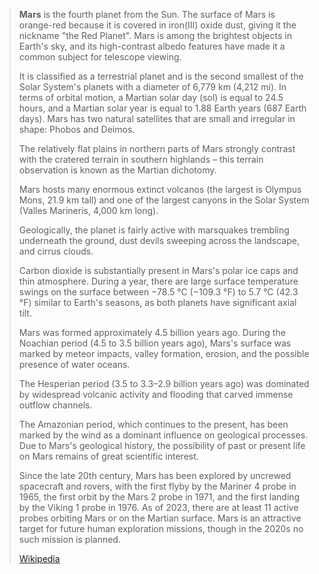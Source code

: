 ﻿---
has_id_wikidata: Q111
Stack_Exchange_tag: "https://astronomy.stackexchange.com/tags/mars"
has_characteristic:
- "[[_Standards/WD/WD~life on Mars]]"
- "[[_Standards/WD/WD~orbit of Mars]]"
lowest_point: "[[_Standards/WD/WD~Valles Marineris]]"
different_from: '[[_Standards/WD/WD~Mars]]'
orbital_inclination:
- 1.67
- 1.84969142
- 5.65
area: 144798500
density: 3933
mass: 641.71
temperature:
- -143
- -63
- 35
radius:
- 3389.5
- 3396.19
orbital_period: 686.98
rotation_period: 24.6229
history_of_topic: "[[_Standards/WD/WD~history of Mars observation]]"
longitude_of_ascending_node: 49.55953892
Unicode_character: ♂
inception: "-4540000000"
Commons_gallery: Mars
Dewey_Decimal_Classification:
- 523.44
- 133.535
- 2--9923
U_S_National_Archives_Identifier: 10046638
OmegaWiki_Defined_Meaning: 160405
Iconclass_notation: 24C13
demonym:
- Marsovci
- Martian
- marciano
- Martien
- Marsjanin
- марсиане
- Marsman
- Marsovec
- Marsano
- مِرِّيخِيّ
- marcià
- Martienne
- mangal
- Marsbewoner
- Marspersoon
- Marsvrouw
- марсианин
- марсианка
- Marsovka
- марсіянін
- марсіянка
- марсіяне
video: "http://commons.wikimedia.org/wiki/Special:FilePath/Mars.ogv"
image: "http://commons.wikimedia.org/wiki/Special:FilePath/Mars%20-%20August%2030%202021%20-%20Flickr%20-%20Kevin%20M.%20Gill.png"
instance_of:
- "[[_Standards/WD/WD~superior planet]]"
- "[[_Standards/WD/WD~inner planet of the Solar System]]"
named_after:
- '[[_Standards/WD/WD~Mars]]'
- '[[_Standards/WD/WD~Ares]]'
flag: "[[_Standards/WD/WD~flag of Mars]]"
location: "[[_Standards/WD/WD~inner Solar System]]"
part_of: "[[_Standards/WD/WD~inner Solar System]]"
has_use:
- "[[_Standards/WD/WD~colonization of Mars]]"
- "[[_Standards/WD/WD~terraforming of Mars]]"
astronomic_symbol_image: "http://commons.wikimedia.org/wiki/Special:FilePath/Mars%20symbol%20%28fixed%20width%29.svg"
parent_astronomical_body: '[[_Standards/WD/WD~Sun]]'
Commons_category: "Mars (planet)"
semi_major_axis_of_an_orbit:
- 1.523679
- 227936637
volume_as_quantity: 163180000000
apoapsis: 249232432
periapsis: 206655215
argument_of_periapsis: 336.05637041
diameter: 6791.432
studied_in:
- "[[_Standards/WD/WD~geology of Mars]]"
- "[[_Standards/WD/WD~exploration of Mars]]"
distance_from_Earth:
- 54600000
- 401000000
geography_of_topic: "[[_Standards/WD/WD~geography of Mars]]"
synodic_period: 779.94
albedo:
- 0.17
- 0.25
3D_model: "http://commons.wikimedia.org/wiki/Special:FilePath/Mars%20elevation.stl"
Wikimedia_outline: "[[_Standards/WD/WD~outline of Mars]]"
angular_diameter:
- 3.5
- 25.1
epoch: '[[_Standards/WD/WD~J2000.0]]'
surface_gravity: 3.7
hashtag: Mars
subreddit: Mars
Wolfram_Language_entity_code: "Entity[\"Planet\", \"Mars\"]"
Krugosvet_article: nauka_i_tehnika/astronomiya/MARS.html
child_astronomical_body:
- '[[_Standards/WD/WD~Phobos]]'
- '[[_Standards/WD/WD~Deimos]]'
- "[[_Standards/WD/WD~Mars Reconnaissance Orbiter]]"
- "[[_Standards/WD/WD~Mariner 9]]"
- "[[_Standards/WD/WD~Mars Express]]"
- "[[_Standards/WD/WD~Mars Global Surveyor]]"
- "[[_Standards/WD/WD~2001 Mars Odyssey]]"
- "[[_Standards/WD/WD~Viking 1]]"
- "[[_Standards/WD/WD~Viking 2]]"
- "[[_Standards/WD/WD~Mars 2]]"
- '[[_Standards/WD/WD~MAVEN]]'
- "[[_Standards/WD/WD~Mars 3]]"
- "[[_Standards/WD/WD~Mars 5]]"
- "[[_Standards/WD/WD~ExoMars Trace Gas Orbiter]]"
- "[[_Standards/WD/WD~Phobos 2]]"
- "[[_Standards/WD/WD~Mars Orbiter Mission]]"
pronunciation_audio:
- "http://commons.wikimedia.org/wiki/Special:FilePath/En-us-Mars.ogg"
- "http://commons.wikimedia.org/wiki/Special:FilePath/It-Marte.ogg"
- "http://commons.wikimedia.org/wiki/Special:FilePath/LL-Q9027%20%28swe%29-Moonhouse-Mars.wav"
has_part_s_:
- "[[_Standards/WD/WD~atmosphere of Mars]]"
- "[[_Standards/WD/WD~water on Mars]]"
- "[[_Standards/WD/WD~Martian polar ice caps]]"
highest_point: "[[_Standards/WD/WD~Olympus Mons]]"
notation: "[[_Standards/WD/WD~Mars symbol]]"
page_banner: "http://commons.wikimedia.org/wiki/Special:FilePath/Mars%20Panorama%20banner.jpg"
orbital_eccentricity: 0.0933941
flattening: 0.00589
topic_s_main_Wikimedia_portal: "[[_Standards/WD/WD~Portal:Mars]]"
apparent_magnitude: -2.94
described_by_source:
- "[[_Standards/WD/WD~Brockhaus and Efron Encyclopedic Dictionary]]"
- "[[_Standards/WD/WD~Encyclopædia Britannica 11th edition]]"
- "[[_Standards/WD/WD~Explanatory Dictionary of the Living Great Russian Language]]"
- "[[_Standards/WD/WD~The Nuttall Encyclopædia]]"
- "[[_Standards/WD/WD~Small Brockhaus and Efron Encyclopedic Dictionary]]"
- "[[_Standards/WD/WD~Meyers Konversations-Lexikon, 4th edition (1885–1890)]]"
- "[[_Standards/WD/WD~Great Soviet Encyclopedia (1926–1947)]]"
---

> **Mars** is the fourth planet from the Sun. 
> The surface of Mars is orange-red because it is covered in iron(III) oxide dust, 
> giving it the nickname "the Red Planet". 
> Mars is among the brightest objects in Earth's sky, 
> and its high-contrast albedo features have made it a common subject for telescope viewing. 
> 
> It is classified as a terrestrial planet and is the second smallest of the Solar System's planets 
> with a diameter of 6,779 km (4,212 mi). 
> In terms of orbital motion, a Martian solar day (sol) is equal to 24.5 hours, 
> and a Martian solar year is equal to 1.88 Earth years (687 Earth days). 
> Mars has two natural satellites that are small and irregular in shape: Phobos and Deimos.
>
> The relatively flat plains in northern parts of Mars 
> strongly contrast with the cratered terrain in southern highlands – 
> this terrain observation is known as the Martian dichotomy. 
> 
> Mars hosts many enormous extinct volcanos (the largest is Olympus Mons, 21.9 km tall) 
> and one of the largest canyons in the Solar System (Valles Marineris, 4,000 km long). 
> 
> Geologically, the planet is fairly active with marsquakes trembling underneath the ground, 
> dust devils sweeping across the landscape, and cirrus clouds. 
> 
> Carbon dioxide is substantially present in Mars's polar ice caps and thin atmosphere. 
> During a year, there are large surface temperature swings on the surface 
> between −78.5 °C (−109.3 °F) to 5.7 °C (42.3 °F) similar to Earth's seasons, 
> as both planets have significant axial tilt.
>
> Mars was formed approximately 4.5 billion years ago. 
> During the Noachian period (4.5 to 3.5 billion years ago), 
> Mars's surface was marked by meteor impacts, valley formation, erosion, 
> and the possible presence of water oceans. 
> 
> The Hesperian period (3.5 to 3.3–2.9 billion years ago) 
> was dominated by widespread volcanic activity and flooding 
> that carved immense outflow channels. 
> 
> The Amazonian period, which continues to the present, 
> has been marked by the wind as a dominant influence on geological processes. 
> Due to Mars's geological history, the possibility of past or present life on Mars 
> remains of great scientific interest.
>
> Since the late 20th century, Mars has been explored by uncrewed spacecraft and rovers, 
> with the first flyby by the Mariner 4 probe in 1965, the first orbit by the Mars 2 probe in 1971, 
> and the first landing by the Viking 1 probe in 1976. 
> As of 2023, there are at least 11 active probes orbiting Mars or on the Martian surface. 
> Mars is an attractive target for future human exploration missions, 
> though in the 2020s no such mission is planned.
>
> [Wikipedia](https://en.wikipedia.org/wiki/Mars)




